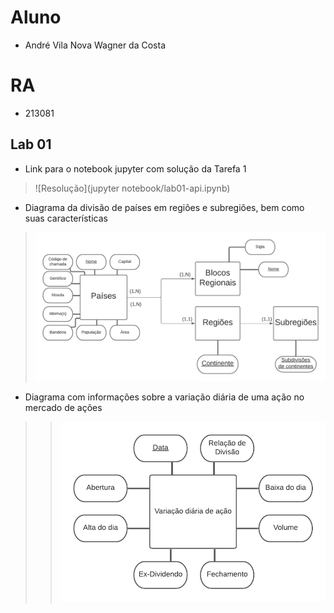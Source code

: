 # Aluno
* André Vila Nova Wagner da Costa

# RA
* 213081

## Lab 01
* Link para o notebook jupyter com solução da Tarefa 1
> ![Resolução](jupyter notebook/lab01-api.ipynb)

* Diagrama da divisão de países em regiões e subregiões, bem como suas características
> ![Diagrama 1](images/diagrama1.png)

* Diagrama com informações sobre a variação diária de uma ação no mercado de ações
> > ![Diagrama 2](images/diagrama2.png)
